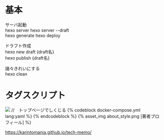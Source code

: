 # 基本

サーバ起動  
hexo server
hexo server --draft  
hexo generate
hexo deploy

ドラフト作成  
hexo new draft {draft名}  
hexo publish {draft名}    

諸々きれいにする  
hexo clean



# タグスクリプト
![](initializr.png) //　トップページでしくじる
 {% codeblock docker-compose.yml lang:yaml %}
 {% endcodeblock %}
{% asset_img about_style.png [著者プロフィール] %}



https://karintomania.github.io/tech-memo/